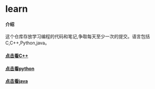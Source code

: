 # learn

#### 介绍
这个仓库存放学习编程的代码和笔记,争取每天至少一次的提交。语言包括C,C++,Python,java。

#### [点击看C++](./C++/index.md)

#### [点击看python](./python/index.md)

#### [点击看java](./java/index.md)
